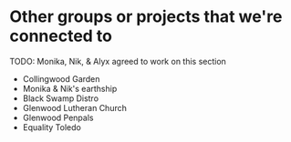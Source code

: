 # Other groups or projects that we're connected to

TODO: Monika, Nik, & Alyx agreed to work on this section

- Collingwood Garden
- Monika & Nik's earthship
- Black Swamp Distro
- Glenwood Lutheran Church
- Glenwood Penpals
- Equality Toledo

